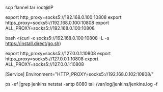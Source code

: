 scp  flannel.tar root@IP


export http_proxy=socks5://192.168.0.100:10808
export https_proxy=socks5://192.168.0.100:10808
export ALL_PROXY=socks5://192.168.0.100:10808
 

 bash <(curl -x socks5://192.168.0.100:10808 -L -s https://install.direct/go.sh)    


export http_proxy=socks5://127.0.0.1:10808
export https_proxy=socks5://127.0.0.1:10808
export ALL_PROXY=socks5://127.0.0.1:10808

[Service]
Environment="HTTP_PROXY=socks5://192.168.0.102:10808/"


ps -ef |grep jenkins
netstat -antp 8080
tail /var/log/jenkins/jenkins.log -f
